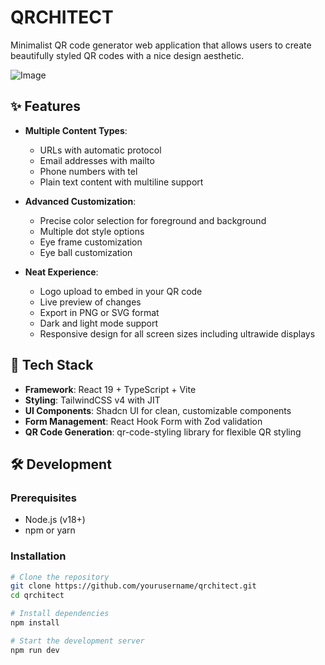 # QRCHITECT

Minimalist QR code generator web application that allows users to create beautifully styled QR codes with a nice design aesthetic.

![Image](https://github.com/user-attachments/assets/7f937c9b-4f1e-4e42-bee6-80e6f502bf18)

## ✨ Features

- **Multiple Content Types**:
  - URLs with automatic protocol
  - Email addresses with mailto
  - Phone numbers with tel
  - Plain text content with multiline support

- **Advanced Customization**:
  - Precise color selection for foreground and background
  - Multiple dot style options
  - Eye frame customization
  - Eye ball customization

- **Neat Experience**:
  - Logo upload to embed in your QR code
  - Live preview of changes
  - Export in PNG or SVG format
  - Dark and light mode support
  - Responsive design for all screen sizes including ultrawide displays

## 🚀 Tech Stack

- **Framework**: React 19 + TypeScript + Vite
- **Styling**: TailwindCSS v4 with JIT
- **UI Components**: Shadcn UI for clean, customizable components
- **Form Management**: React Hook Form with Zod validation
- **QR Code Generation**: qr-code-styling library for flexible QR styling

## 🛠️ Development

### Prerequisites

- Node.js (v18+)
- npm or yarn

### Installation

```bash
# Clone the repository
git clone https://github.com/yourusername/qrchitect.git
cd qrchitect

# Install dependencies
npm install

# Start the development server
npm run dev
```
